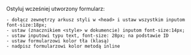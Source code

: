 Ostyluj wcześniej utworzony formularz:

	- dołącz zewnętrzy arkusz styli w <head> i ustaw wszystkim inputom font-size:18px; 
	- ustaw (znacznikiem <style> w dokumencie) inputom font-size:14px;
	- ustaw inputowi typu text, font-size: 28px; na podstawie ID
	- ustaw formularzowi kolor tła (klasą)
	- nadpisz formularzowi kolor metodą inline
 
